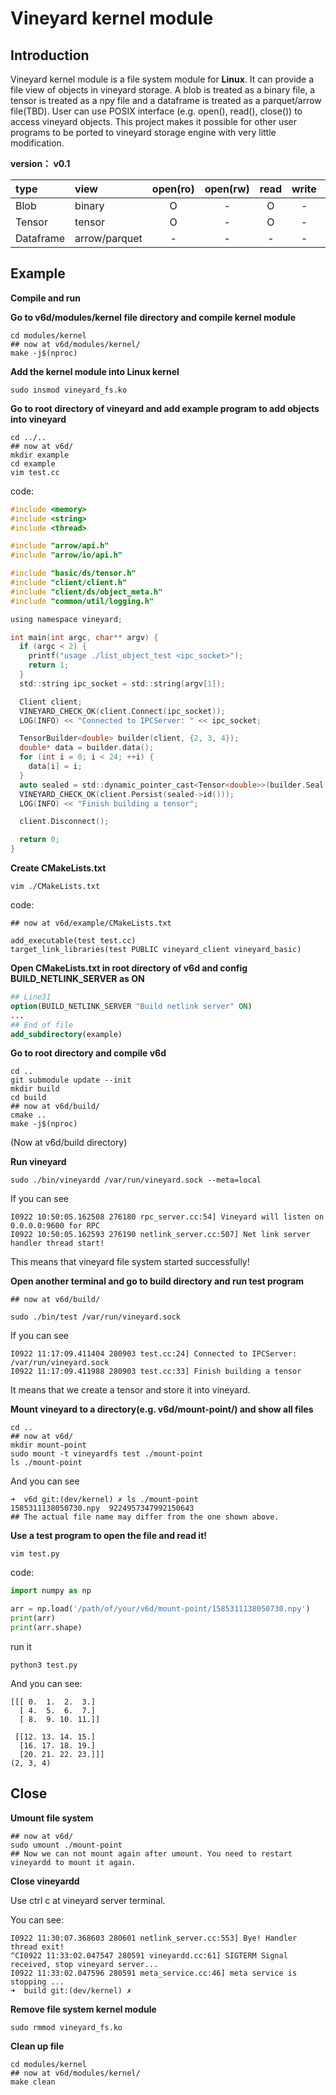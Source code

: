 # Vineyard kernel module
## **Introduction**
Vineyard kernel module is a file system module for **Linux**. It can provide a file view of objects in vineyard storage. A blob is treated as a binary file, a tensor is treated as a npy file and a dataframe is treated as a parquet/arrow file(TBD). User can use POSIX interface (e.g. open(), read(), close()) to access vineyard objects. This project makes it possible for other user programs to be ported to vineyard storage engine with very little modification.

**version： v0.1**

|  type      | view          | open(ro) | open(rw) | read  | write  | fsync |
|  :----     | :----         | :---:    | :---:    | :---: | :---:  | :---: |
| Blob       | binary        | O        | -        | O     | -      | -     |
| Tensor     | tensor        | O        | -        | O     | -      | -     |
| Dataframe  | arrow/parquet | -        | -        | -     | -      | -     |

## **Example**

**Compile and run**

**Go to v6d/modules/kernel file directory and compile kernel module**

```shell
cd modules/kernel
## now at v6d/modules/kernel/
make -j$(nproc)
```

**Add the kernel module into Linux kernel**

```shell
sudo insmod vineyard_fs.ko
```

**Go to root directory of vineyard and add example program to add objects into vineyard**
```shell
cd ../..
## now at v6d/
mkdir example
cd example
vim test.cc
```
code:
``` C
#include <memory>
#include <string>
#include <thread>

#include "arrow/api.h"
#include "arrow/io/api.h"

#include "basic/ds/tensor.h"
#include "client/client.h"
#include "client/ds/object_meta.h"
#include "common/util/logging.h"

using namespace vineyard;

int main(int argc, char** argv) {
  if (argc < 2) {
    printf("usage ./list_object_test <ipc_socket>");
    return 1;
  }
  std::string ipc_socket = std::string(argv[1]);

  Client client;
  VINEYARD_CHECK_OK(client.Connect(ipc_socket));
  LOG(INFO) << "Connected to IPCServer: " << ipc_socket;

  TensorBuilder<double> builder(client, {2, 3, 4});
  double* data = builder.data();
  for (int i = 0; i < 24; ++i) {
    data[i] = i;
  }
  auto sealed = std::dynamic_pointer_cast<Tensor<double>>(builder.Seal(client));
  VINEYARD_CHECK_OK(client.Persist(sealed->id()));
  LOG(INFO) << "Finish building a tensor";

  client.Disconnect();

  return 0;
}
```

**Create CMakeLists.txt**

```
vim ./CMakeLists.txt
```

code:

```shell
## now at v6d/example/CMakeLists.txt

add_executable(test test.cc)
target_link_libraries(test PUBLIC vineyard_client vineyard_basic)
```

**Open CMakeLists.txt in root directory of v6d and config BUILD_NETLINK_SERVER as ON**

```Cmake
## Line31
option(BUILD_NETLINK_SERVER "Build netlink server" ON)
...
## End of file
add_subdirectory(example)
```

**Go to root directory and compile v6d**

```shell
cd ..
git submodule update --init
mkdir build
cd build
## now at v6d/build/
cmake ..
make -j$(nproc)
```
(Now at v6d/build directory)

**Run vineyard**

```shell
sudo ./bin/vineyardd /var/run/vineyard.sock --meta=local
```

If you can see

```
I0922 10:50:05.162508 276180 rpc_server.cc:54] Vineyard will listen on 0.0.0.0:9600 for RPC
I0922 10:50:05.162593 276190 netlink_server.cc:507] Net link server handler thread start!
```

This means that vineyard file system started successfully!

**Open another terminal and go to build directory and run test program**

```shell
## now at v6d/build/

sudo ./bin/test /var/run/vineyard.sock
```

If you can see

```
I0922 11:17:09.411404 280903 test.cc:24] Connected to IPCServer: /var/run/vineyard.sock
I0922 11:17:09.411988 280903 test.cc:33] Finish building a tensor
```

It means that we create a tensor and store it into vineyard.

**Mount vineyard to a directory(e.g. v6d/mount-point/) and show all files**

```shell
cd ..
## now at v6d/
mkdir mount-point
sudo mount -t vineyardfs test ./mount-point
ls ./mount-point
```

And you can see

```shell
➜  v6d git:(dev/kernel) ✗ ls ./mount-point 
1585311138050730.npy  9224957347992150643
## The actual file name may differ from the one shown above.
```

**Use a test program to open the file and read it!**

```shell
vim test.py
```

code:
```python
import numpy as np

arr = np.load('/path/of/your/v6d/mount-point/1585311138050730.npy')
print(arr)
print(arr.shape)
```

run it

```shell
python3 test.py
```

And you can see:

```shell
[[[ 0.  1.  2.  3.]
  [ 4.  5.  6.  7.]
  [ 8.  9. 10. 11.]]

 [[12. 13. 14. 15.]
  [16. 17. 18. 19.]
  [20. 21. 22. 23.]]]
(2, 3, 4)
```

## **Close**

**Umount file system**

```shell
## now at v6d/
sudo umount ./mount-point
## Now we can not mount again after umount. You need to restart vineyardd to mount it again.
```

**Close vineyardd**

Use ctrl c at vineyard server terminal.

You can see:
```shell
I0922 11:30:07.368603 280601 netlink_server.cc:553] Bye! Handler thread exit!
^CI0922 11:33:02.047547 280591 vineyardd.cc:61] SIGTERM Signal received, stop vineyard server...
I0922 11:33:02.047596 280591 meta_service.cc:46] meta service is stopping ...
➜  build git:(dev/kernel) ✗
```

**Remove file system kernel module**
```shell
sudo rmmod vineyard_fs.ko
```

**Clean up file**
```shell
cd modules/kernel
## now at v6d/modules/kernel/
make clean
```
